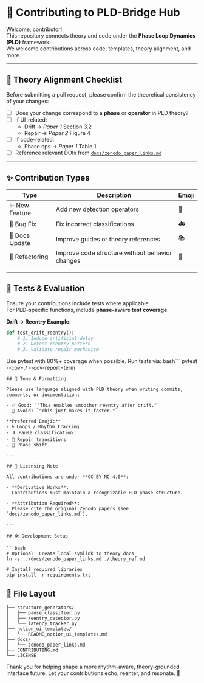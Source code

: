 # 🤝 Contributing to PLD-Bridge Hub

Welcome, contributor!  
This repository connects theory and code under the **Phase Loop Dynamics (PLD)** framework.  
We welcome contributions across code, templates, theory alignment, and more.

---

## 📘 Theory Alignment Checklist

Before submitting a pull request, please confirm the theoretical consistency of your changes:

- [ ] Does your change correspond to a **phase** or **operator** in PLD theory?
- [ ] If UI-related:  
  - Drift → *Paper 1* Section 3.2  
  - Repair → *Paper 2* Figure 4  
- [ ] If code-related:  
  - Phase ops → *Paper 1* Table 1
- [ ] Reference relevant DOIs from [`docs/zenodo_paper_links.md`](../docs/zenodo_paper_links.md)

---

## ✨ Contribution Types

| Type            | Description                            | Emoji     |
|-----------------|----------------------------------------|-----------|
| ✨ New Feature   | Add new detection operators            | 🧠        |
| 🐞 Bug Fix       | Fix incorrect classifications          | 🚑        |
| 📝 Docs Update   | Improve guides or theory references    | 📚        |
| 🔧 Refactoring   | Improve code structure without behavior changes | 🧰    |

---

## 🧪 Tests & Evaluation

Ensure your contributions include tests where applicable.  
For PLD-specific functions, include **phase-aware test coverage**.

**Drift → Reentry Example**:
```python
def test_drift_reentry():
    # 1. Induce artificial delay
    # 2. Detect reentry pattern
    # 3. Validate repair mechanism
```
Use pytest with 80%+ coverage when possible.
Run tests via:
bash```
pytest --cov=./ --cov-report=term
```
## 🧩 Tone & Formatting

Please use language aligned with PLD theory when writing commits, comments, or documentation:

- ✅ Good: `"This enables smoother reentry after drift."`
- 🚫 Avoid: `"This just makes it faster."`

**Preferred Emoji:**
- 🌀 Loops / Rhythm tracking  
- ⏸️ Pause classification  
- 🔄 Repair transitions  
- 🌊 Phase shift

---

## 🔐 Licensing Note

All contributions are under **CC BY-NC 4.0**:

- **Derivative Works**:  
  Contributions must maintain a recognizable PLD phase structure.

- **Attribution Required**:  
  Please cite the original Zenodo papers (see `docs/zenodo_paper_links.md`).

---

## 🛠️ Development Setup

```bash
# Optional: Create local symlink to theory docs
ln -s ../docs/zenodo_paper_links.md ./theory_ref.md

# Install required libraries
pip install -r requirements.txt
```
## 📄 File Layout
```
├── structure_generators/
│   ├── pause_classifier.py
│   ├── reentry_detector.py
│   └── latency_tracker.py
├── notion_ui_templates/
│   └── README_notion_ui_templates.md
├── docs/
│   └── zenodo_paper_links.md
├── CONTRIBUTING.md
└── LICENSE
```

Thank you for helping shape a more rhythm-aware, theory-grounded interface future.
Let your contributions echo, reenter, and resonate. 🔁
